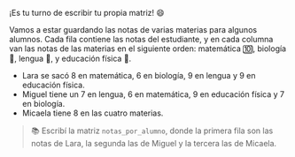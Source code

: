 ¡Es tu turno de escribir tu propia matriz! :smile:

Vamos a estar guardando las notas de varias materias para algunos alumnos. Cada fila contiene las notas del estudiante, y en cada columna van las notas de las materias en el siguiente orden: matemática :keycap_ten:, biología :seedling:, lengua :book:, y educación física :running:.

*  Lara se sacó 8 en matemática, 6 en biología, 9 en lengua y 9 en educación física.
* Miguel tiene un 7 en lengua, 6 en matemática, 9 en educación física y 7 en biología.
* Micaela tiene 8 en las cuatro materias.

> :books: Escribí la matriz `notas_por_alumno`, donde la primera fila son las notas de Lara, la segunda las de Miguel y la tercera las de Micaela.